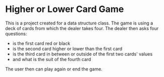 # Higher or Lower Card Game

This is a project created for a data structure class. 
The game is using a deck of cards from which the dealer takes four. 
The dealer then asks four questions:

* is the first card red or black
* is the second card higher or lower than the first card
* is the third card in between or outside of the first two cards' values
* and what is the suit of the fourth card

The user then can play again or end the game.


